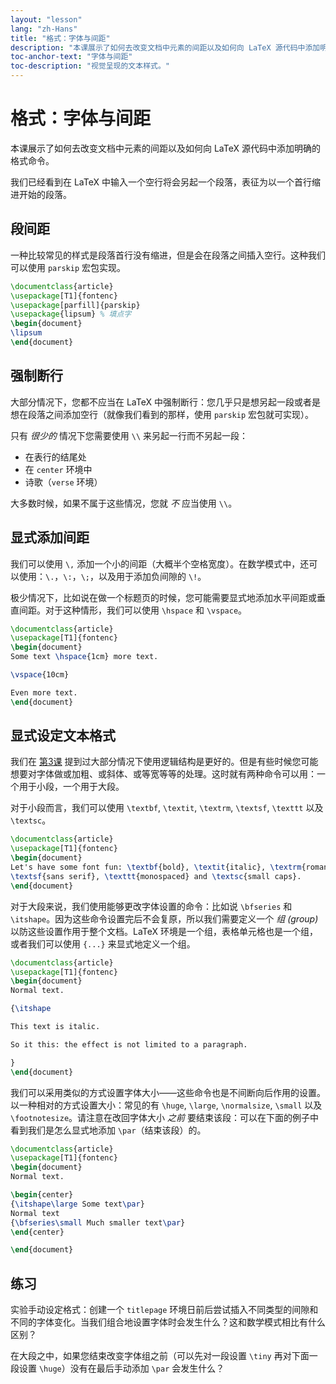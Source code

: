 ```yaml
---
layout: "lesson"
lang: "zh-Hans"
title: "格式：字体与间距"
description: "本课展示了如何去改变文档中元素的间距以及如何向 LaTeX 源代码中添加明确的格式命令。"
toc-anchor-text: "字体与间距"
toc-description: "视觉呈现的文本样式。"
---
```


# 格式：字体与间距

<span
  class="summary">本课展示了如何去改变文档中元素的间距以及如何向 LaTeX 源代码中添加明确的格式命令。</span>

我们已经看到在 LaTeX 中输入一个空行将会另起一个段落，表征为以一个首行缩进开始的段落。

## 段间距

一种比较常见的样式是段落首行没有缩进，但是会在段落之间插入空行。这种我们可以使用 `parskip` 宏包实现。

```latex
\documentclass{article}
\usepackage[T1]{fontenc}
\usepackage[parfill]{parskip}
\usepackage{lipsum} % 填点字
\begin{document}
\lipsum
\end{document}
```

## 强制断行

大部分情况下，您都不应当在 LaTeX 中强制断行：您几乎只是想另起一段或者是想在段落之间添加空行（就像我们看到的那样，使用 `parskip` 宏包就可实现）。

只有 _很少的_ 情况下您需要使用 `\\` 来另起一行而不另起一段：

- 在表行的结尾处
- 在 `center` 环境中
- 诗歌（`verse` 环境）

大多数时候，如果不属于这些情况，您就 _不_ 应当使用 `\\`。

## 显式添加间距

我们可以使用 `\,` 添加一个小的间距（大概半个空格宽度）。在数学模式中，还可以使用：`\.`，`\:`，`\;`，以及用于添加负间隙的 `\!`。

极少情况下，比如说在做一个标题页的时候，您可能需要显式地添加水平间距或垂直间距。对于这种情形，我们可以使用 `\hspace` 和 `\vspace`。

```latex
\documentclass{article}
\usepackage[T1]{fontenc}
\begin{document}
Some text \hspace{1cm} more text.

\vspace{10cm}

Even more text.
\end{document}
```

## 显式设定文本格式

我们在 [第3课](lesson-03) 提到过大部分情况下使用逻辑结构是更好的。但是有些时候您可能想要对字体做或加粗、或斜体、或等宽等等的处理。这时就有两种命令可以用：一个用于小段，一个用于大段。

对于小段而言，我们可以使用 `\textbf`, `\textit`, `\textrm`, `\textsf`,
`\texttt` 以及 `\textsc`。

```latex
\documentclass{article}
\usepackage[T1]{fontenc}
\begin{document}
Let's have some font fun: \textbf{bold}, \textit{italic}, \textrm{roman},
\textsf{sans serif}, \texttt{monospaced} and \textsc{small caps}.
\end{document}
```

对于大段来说，我们使用能够更改字体设置的命令：比如说 `\bfseries` 和 `\itshape`。因为这些命令设置完后不会复原，所以我们需要定义一个 _组 (group)_ 以防这些设置作用于整个文档。LaTeX 环境是一个组，表格单元格也是一个组，或者我们可以使用 `{...}` 来显式地定义一个组。

```latex
\documentclass{article}
\usepackage[T1]{fontenc}
\begin{document}
Normal text.

{\itshape

This text is italic.

So it this: the effect is not limited to a paragraph.

}
\end{document}
```

我们可以采用类似的方式设置字体大小——这些命令也是不间断向后作用的设置。以一种相对的方式设置大小：常见的有 `\huge`, `\large`, `\normalsize`, `\small` 以及 `\footnotesize`。请注意在改回字体大小 _之前_ 要结束该段：可以在下面的例子中看到我们是怎么显式地添加 `\par`（结束该段）的。

```latex
\documentclass{article}
\usepackage[T1]{fontenc}
\begin{document}
Normal text.

\begin{center}
{\itshape\large Some text\par}
Normal text
{\bfseries\small Much smaller text\par}
\end{center}

\end{document}
```

## 练习

实验手动设定格式：创建一个 `titlepage` 环境日前后尝试插入不同类型的间隙和不同的字体变化。当我们组合地设置字体时会发生什么？这和数学模式相比有什么区别？

在大段之中，如果您结束改变字体组之前（可以先对一段设置 `\tiny` 再对下面一段设置 `\huge`）没有在最后手动添加 `\par` 会发生什么？
